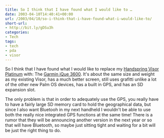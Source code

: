 ```yaml
---
title: So I think that I have found what I would like to …
date: 2003-04-10T14:40:41+00:00
url: /2003/04/10/so-i-think-that-i-have-found-what-i-would-like-to/
short-url:
- http://bit.ly/gDSu3h
categories:
- Tech
tags:
- tech
- pda
- visor
---
```

So I think that I have found what I would like to replace my [Handspring Visor Platinum](http://www.handspring.com/products/visorplatinum/index.jhtml?sub_nav_section=Overview&#038;prod_cat_name=Plat) with: The [Garmin iQue 3600](http://www.garmin.com/products/iQue3600/). It's about the same size and weight as my existing Visor, has a much better screen, still uses grafitti unlike a lot of the other new Palm OS devices, has a built in GPS, and has an SD expansion slot.

The only problem is that in order to adequately use the GPS, you really have to have a fairly large SD memory card to hold the geographical data, but since I also want Bluetooh in my next handheld I wouldn't be able to use both the really nice integrated GPS functions at the same time! There is a rumor that they will be announcing another version in the next year or so that will have Bluetooth, so maybe just sitting tight and waiting for a bit will be just the right thing to do.